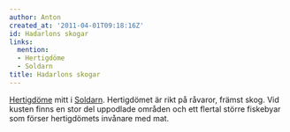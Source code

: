 ```yaml
---
author: Anton
created_at: '2011-04-01T09:18:16Z'
id: Hadarlons skogar
links:
  mention:
  - Hertigdöme
  - Soldarn
title: Hadarlons skogar
---
```


[Hertigdöme] mitt i [Soldarn]. Hertigdömet är rikt på råvaror, främst skog. Vid kusten finns en stor
del uppodlade områden och ett flertal större fiskebyar som förser hertigdömets invånare med mat.

  [Hertigdöme]: Hertigdöme
  [Soldarn]: Soldarn
